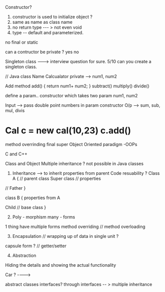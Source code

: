 Constructor? 

1. constructor is used to initialize object ? 
2. same as name as class name 
3. no return type --- > not even void 
4. type -- default   and parameterized. 

no final or static 

can a contructor be private ? 
yes no 

Singleton class ---> interview question for sure. 5/10 
can you create a singleton class. 



//  Java class Name Calcualator 
private --> num1, num2

Add method
add()
{
return num1+ num2;
}
subtract()
multiply()
divide()

define a param.. constructor which takes two param num1, num2

Input  --> pass double point numbers in param constructor 
O/p --> sum, sub, mul, divis

Cal c = new cal(10,23)
c.add()
======================================
method overrinding 
final 
super 
Object Oriented paradigm -OOPs


C and C++

Class and Object 
Multiple inheritance ? not possible in Java classes 

1. Inheritance   --> to inherit properties from parent 
 Code resuability ? 
   Class A {   // parent class Super class 
  // properties    

// Father
}

class B {
 properties from A 

Child  // base class 
}


2. Poly - morphism 
many   - forms 

1 thing have multiple forms 
method overriding // method overloading

3. Encapsulation 
// wrapping up of data in single unit ? 

 capsule form ? //
 getter/setter 

4. Abstraction 

Hiding the details 
and showing the actual functionality 

Car ? ----> 

abstract classes 
interfaces?    through interfaces -- > multiple inheritance 














